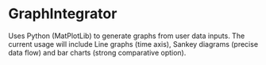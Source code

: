 # GraphIntegrator
Uses Python (MatPlotLib) to generate graphs from user data inputs. The current usage will include Line graphs (time axis), Sankey diagrams (precise data flow) and bar charts (strong comparative option).
